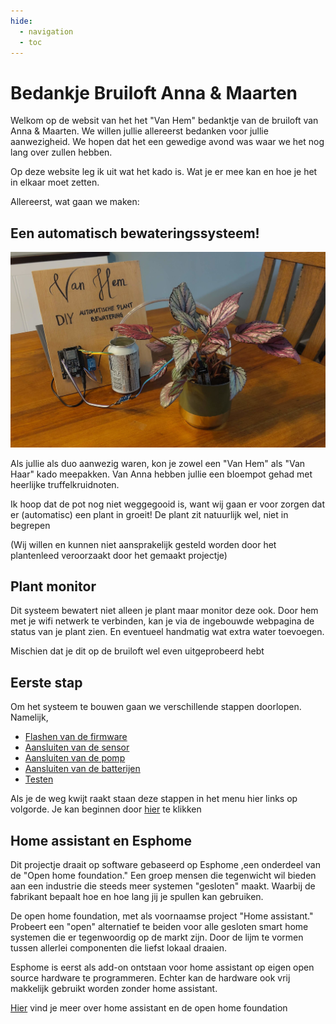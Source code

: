 ```yaml
---
hide:
  - navigation
  - toc
---
```

# Bedankje Bruiloft Anna & Maarten

Welkom op de websit van het het "Van Hem" bedanktje van de bruiloft van Anna & Maarten. We willen jullie allereerst bedanken voor jullie aanwezigheid. We hopen dat het een gewedige avond was waar we het nog lang over zullen hebben.

Op deze website leg ik uit wat het kado is. Wat je er mee kan en hoe je het in elkaar moet zetten.

Allereerst, wat gaan we maken:

## Een automatisch bewateringssysteem!

![plant monitor](img/example.png)

Als jullie als duo aanwezig waren, kon je zowel een "Van Hem" als "Van Haar" kado meepakken. Van Anna hebben jullie een bloempot gehad met heerlijke truffelkruidnoten.

Ik hoop dat de pot nog niet weggegooid is, want wij gaan er voor zorgen dat er (automatisc) een plant in groeit! De plant zit natuurlijk wel, niet in begrepen

(Wij willen en kunnen niet aansprakelijk gesteld worden door het plantenleed veroorzaakt door het gemaakt projectje)

## Plant monitor

Dit systeem bewatert niet alleen je plant maar monitor deze ook. Door hem met je wifi netwerk te verbinden, kan je via de ingebouwde webpagina de status van je plant zien. En eventueel handmatig wat extra water toevoegen. 

Mischien dat je dit op de bruiloft wel even uitgeprobeerd hebt

## Eerste stap

Om het systeem te bouwen gaan we verschillende stappen doorlopen. Namelijk,

- [Flashen van de firmware](instructions/01-flashing-firmware.md)
- [Aansluiten van de sensor](instructions/02-sensor.md)
- [Aansluiten van de pomp](instructions/03-pump.md)
- [Aansluiten van de batterijen](instructions/04-batteries.md)
- [Testen](instructions/05-testing.md)

Als je de weg kwijt raakt staan deze stappen in het menu hier links op volgorde. Je kan beginnen door [hier](instructions/01-flashing-firmware.md) te klikken

## Home assistant en Esphome

Dit projectje draait op software gebaseerd op Esphome ,een onderdeel van de "Open home foundation."  Een groep mensen die tegenwicht wil bieden aan een industrie die steeds meer systemen "gesloten" maakt. Waarbij de fabrikant bepaalt hoe en hoe lang jij je spullen kan gebruiken.

De open home foundation, met als voornaamse project "Home assistant." Probeert een "open" alternatief te beiden voor alle gesloten smart home systemen die er tegenwoordig op de markt zijn. Door de lijm te vormen tussen allerlei componenten die liefst lokaal draaien.

Esphome is eerst als add-on ontstaan voor home assistant op eigen open source hardware te programmeren. Echter kan de hardware ook vrij makkelijk gebruikt worden zonder home assistant.

[Hier](about/home-assistant.md) vind je meer over home assistant en de open home foundation
